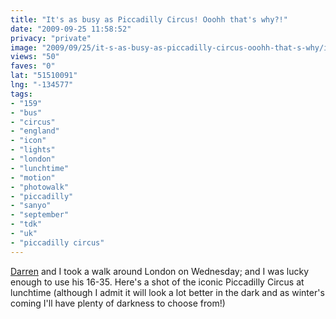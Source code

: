 ```yaml
---
title: "It's as busy as Piccadilly Circus! Ooohh that's why?!"
date: "2009-09-25 11:58:52"
privacy: "private"
image: "2009/09/25/it-s-as-busy-as-piccadilly-circus-ooohh-that-s-why/it-s-as-busy-as-piccadilly-circus-ooohh-that-s-why.jpg"
views: "50"
faves: "0"
lat: "51510091"
lng: "-134577"
tags:
- "159"
- "bus"
- "circus"
- "england"
- "icon"
- "lights"
- "london"
- "lunchtime"
- "motion"
- "photowalk"
- "piccadilly"
- "sanyo"
- "september"
- "tdk"
- "uk"
- "piccadilly circus"
---
```

<a href="http://www.canid.co.uk" rel="nofollow">Darren</a> and I took a walk around London on Wednesday; and I was lucky enough to use his 16-35. Here's a shot of the iconic Piccadilly Circus at lunchtime (although I admit it will look a lot better in the dark and as winter's coming I'll have plenty of darkness to choose from!)<a href="/photos/2009/09/25/its-as-busy-as-piccadilly-circus-ooohh-thats-why" rel="nofollow"></a>
